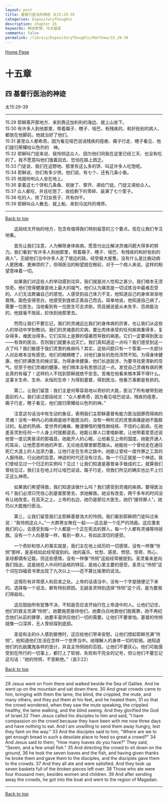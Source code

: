 ```yaml
---
layout: post
title: 基督行医治的神迹 太15:29-39
categories: ExpositoryThoughts
description: chapter 15
keywords: 释经默想，马太福音
comments: false
permalink: /library/ExpositoryThoughts/Matthew/15_29-39
---
```

[ Home Page ]({{site.baseurl}}/index) <br>

<a name="0"></a>
# 十五章 

## 四 基督行医治的神迹

太15:29-39

***

15:29 耶稣离开那地方、来到靠近加利利的海边、就上山坐下。 <br>
15:30 有许多人到他那里、带着瘸子、瞎子、哑巴、有残疾的、和好些别的病人、都放在他脚前。他就治好了他们。<br>
15:31 甚至众人都希奇。因为看见哑巴说话残疾的痊癒、瘸子行走、瞎子看见、他们就归荣耀给以色列的　神。<br>
15:32 耶稣叫门徒来说、我怜悯这众人、因为他们同我在这里已经三天、也没有吃的了。我不愿意叫他们饿着回去、恐怕在路上困乏。<br>
15:33 门徒说、我们在这野地、那里有这么多的饼、叫这许多人吃饱呢。<br>
15:34 耶稣说、你们有多少饼。他们说、有七个、还有几条小鱼。<br>
15:35 他就吩咐众人坐在地上。<br>
15:36 拿着这七个饼和几条鱼、祝谢了、擘开、递给门徒。门徒又递给众人。<br>
15:37 众人都吃、并且吃饱了、收拾剩下的零碎、装满了七个筐子。<br>
15:38 吃的人、除了妇女孩子、共有四千。<br>
15:39 耶稣叫众人散去、就上船、来到马加丹的境界。<br>

***

[Back to top](#0)

&emsp;&emsp;这段经文开始的地方，包含有值得我们特别留意的三个要点。现在让我们专注地看。

&emsp;&emsp;首先让我们注意，人为解除身体疾病，愿意付出比解决灵魂问题大得多的努力。我们看到“有许多人到祂那里，带着瘸子、瞎子、哑巴、有残疾的和好些别的病人”。无疑他们当中许多人走了很远的路，经受极大疲惫。没有什么是比搬动病人更困难、更麻烦的了，但得医治的盼望就在眼前，对于一个病人来说，这样的盼望意味着一切。

&emsp;&emsp;如果我们对这些人的举动感到诧异，我们就是对人性知之甚少。我们根本无须惊奇。他们觉得健康是地上最大的福气，他们认为痛苦是一切试炼当中最难忍受的。人们无法欺骗自己的感觉。人感受到自己体力不支，他知道自己的身体渐渐地衰残，面色变得苍白，他感受到食欲正离自己而去。简单地说，他知道自己病了，需要一位医生。当他看到有一位医生可去求助，而且据说是从未失手、百病能治的，他就毫不拖延，赶快到祂那里去。

&emsp;&emsp;然而让我们不要忘记，我们的灵魂远比我们的身体病的厉害，也让我们从这些人的举动中学到教训。我们的灵魂患的灾病，要比肉体承受的任何疾病重得多，复杂得多，难医治得多。它们实际上是罪的侵袭而导致的祸患。它们一定要得到医治——有效的医治，否则我们就要永远灭亡。我们真知道这一点吗？我们感受到这一点了吗？我们敏感于我们灵里的疾病吗？其实，这些问题只有一个答案——大部分人对此根本没有感觉。他们的眼睛瞎了，对他们身处的危险浑然不知。为得身体健康，他们挤满医生的候诊室。为得身体健康，他们长途跋涉，为要寻找更清新的空气。但至于他们灵魂的健康，他们根本没有思想过这一点。发觉自己灵魂有病的男女真的有福了！这样的人不找到耶稣就绝不安息。苦难在他看来根本算不得什么。这事关生命、生命、永恒的生命！为得到基督，得到医治，他看万事都是有损的。

&emsp;&emsp;第二，让我们留意：我们主是何等容易地以奇妙的大能，医治了所有被带到祂面前的人。我们读过那段经文：“众人都希奇，因为看见哑巴说话，残疾的痊愈，瘸子行走，瞎子看见，他们就归荣耀给以色列的神。”

&emsp;&emsp;注意这句话当中有生动的象征，表明我们主耶稣基督有能力医治因罪而得病的灵魂！没有一种内心的疾病是祂不能医治的，没有一种形式的灵里病痛是祂不能胜过的。私欲的热病、爱世界的瘫痪、散漫懒惰的慢性肺结核、不信的心脏病，在祂差圣灵到任何一个人身上时就都退去。祂能让罪人口里唱新歌，让他带着爱意述说他曾一度讥笑亵渎的那福音。祂能开人的心眼，让他看见上帝的国度。祂能开通人的耳朵，让他愿意听祂的声音，无论祂去哪里都愿跟从。祂能给一个曾经走在通往死亡大道上的人加添力量，让他行走在生命之路中。祂能让曾经一度作罪之工具的人服侍祂，行出祂的旨意。神迹的时代还没有过去。每一个归正就是一个神迹。我们曾经见过一个归正的实例吗？见过！让我们知道是基督亲手做成的工。就算我们曾经见过，我们主在地上时让哑巴说话，瘸子行走，但我们所见的确实也比不上归正这么神奇。

&emsp;&emsp;如果我们希望得救，我们知道该做什么吗？我们感受到灵魂的疾病，要得医治吗？我们必须只凭信心到基督那里去，求祂解救。祂没有改变，两千多年的时间没有让祂改变。在高天之上，上帝的右边，祂仍是那位大医生。祂仍“接待罪人”。祂仍以大能施行医治。

&emsp;&emsp;第三，让我们留意我们主耶稣基督浩大的怜悯。我们看到耶稣把门徒叫过来说：“我怜悯这众人。”一大群男女聚在一起——这总是一个庄严的场面。这应激发我们的心，去感受到每一个人都是一个正在死去的罪人，每一个人都有灵魂等待拯救。没有一个人向基督一样，看到一群人，有如此深切的感受。

&emsp;&emsp;一个奇妙和惊人的事实就是，我们主在地上经历的一切感情，没有一样像“怜悯”那样，是圣经如此经常提到的。祂的喜乐、忧愁、感恩、愤怒、惊奇、热心，圣经都偶有记载。但这些感情，没有一样像“怜悯”这般经常被提到。圣灵看来是向我们指出，这是祂在人中间时品格的特征，是祂心里主要的感受。圣灵让“怜悯”这个词在四福音书里出现了九次以上——还不算比喻里的说法。

&emsp;&emsp;这情形有非常感人和启发之处。上帝的话语当中，没有一个字是随便记下来的。选择每一个说法，都有特别原因。无疑圣灵特别选择“怜悯”这个词，是为要我们得益处。

&emsp;&emsp;这应鼓励所有犹豫不决，不知是否应该开始行在上帝道中的人。让他们记住，他们的救主充满“怜悯”。祂要施恩接待他们，祂要白白地救他们脱离罪，祂不再纪念他们从前的罪孽，祂要丰富供应他们一切的需要。让他们不要害怕。基督的怜悯就像一口深井，无人曾经探到底部。

&emsp;&emsp;圣徒和主的仆人感到疲倦时，这应给他们带来安慰。让他们想起耶稣充满“怜悯”。他知道他们生活在怎样一个世界当中。祂理解人的身体一切的软弱。祂知道他们的仇敌魔鬼各样的诡计，并且主怜悯祂的百姓。让他们不要灰心。他们可能感受到在所行的一切事上，都打上了软弱、失败和不完全的记号，但让他们不要忘记这句话：“祂的怜悯，不至断绝。”（哀3:22）

[Back to top](#0)

***

29 Jesus went on from there and walked beside the Sea of Galilee. And he went up on the mountain and sat down there. 30 And great crowds came to him, bringing with them the lame, the blind, the crippled, the mute, and many others, and they put them at his feet, and he healed them, 31 so that the crowd wondered, when they saw the mute speaking, the crippled healthy, the lame walking, and the blind seeing. And they glorified the God of Israel.32 Then Jesus called his disciples to him and said, "I have compassion on the crowd because they have been with me now three days and have nothing to eat. And I am unwilling to send them away hungry, lest they faint on the way." 33 And the disciples said to him, "Where are we to get enough bread in such a desolate place to feed so great a crowd?" 34 And Jesus said to them, "How many loaves do you have?" They said, "Seven, and a few small fish." 35 And directing the crowd to sit down on the ground, 36 he took the seven loaves and the fish, and having given thanks he broke them and gave them to the disciples, and the disciples gave them to the crowds. 37 And they all ate and were satisfied. And they took up seven baskets full of the broken pieces left over. 38 Those who ate were four thousand men, besides women and children. 39 And after sending away the crowds, he got into the boat and went to the region of Magadan.

***

[Back to top](#0)

